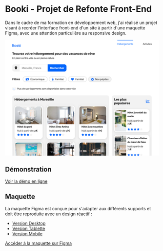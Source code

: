 # Booki - Projet de Refonte Front-End

Dans le cadre de ma formation en développement web, j'ai réalisé un projet visant à recréer l'interface front-end d'un site à partir d'une maquette Figma, avec une attention particulière au responsive design.

![Aperçu du projet](./public/preview.png)

## Démonstration

[Voir la démo en ligne](https://hichxm.github.io/openclassroom-booki/)

## Maquette

La maquette Figma est conçue pour s'adapter aux différents supports et doit être reproduite avec un design réactif :
- [Version Desktop](./public/layout-desktop.png)
- [Version Tablette](./public/layout-tablet.png)
- [Version Mobile](./public/layout-mobile.png)

[Accéder à la maquette sur Figma](https://www.figma.com/design/r9YJyUkpVdrxzBBKGH7reY)